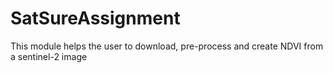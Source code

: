 # SatSureAssignment
 This module helps the user to download, pre-process and create NDVI from a sentinel-2 image
